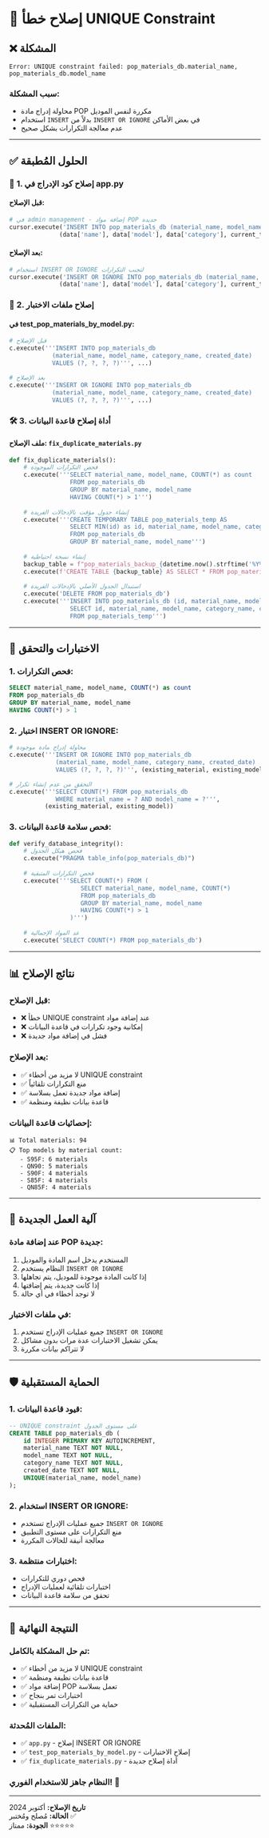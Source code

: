# 🔧 إصلاح خطأ UNIQUE Constraint

## ❌ **المشكلة**
```
Error: UNIQUE constraint failed: pop_materials_db.material_name, pop_materials_db.model_name
```

### **سبب المشكلة:**
- محاولة إدراج مادة POP مكررة لنفس الموديل
- استخدام `INSERT` بدلاً من `INSERT OR IGNORE` في بعض الأماكن
- عدم معالجة التكرارات بشكل صحيح

---

## ✅ **الحلول المُطبقة**

### 🔧 **1. إصلاح كود الإدراج في app.py**

#### **قبل الإصلاح:**
```python
# في admin management - إضافة مواد POP جديدة
cursor.execute('INSERT INTO pop_materials_db (material_name, model_name, category_name, created_date) VALUES (?, ?, ?, ?)',
              (data['name'], data['model'], data['category'], current_time))
```

#### **بعد الإصلاح:**
```python
# استخدام INSERT OR IGNORE لتجنب التكرارات
cursor.execute('INSERT OR IGNORE INTO pop_materials_db (material_name, model_name, category_name, created_date) VALUES (?, ?, ?, ?)',
              (data['name'], data['model'], data['category'], current_time))
```

### 🔧 **2. إصلاح ملفات الاختبار**

#### **في test_pop_materials_by_model.py:**
```python
# قبل الإصلاح
c.execute('''INSERT INTO pop_materials_db 
            (material_name, model_name, category_name, created_date) 
            VALUES (?, ?, ?, ?)''', ...)

# بعد الإصلاح  
c.execute('''INSERT OR IGNORE INTO pop_materials_db 
            (material_name, model_name, category_name, created_date) 
            VALUES (?, ?, ?, ?)''', ...)
```

### 🛠️ **3. أداة إصلاح قاعدة البيانات**

#### **ملف الإصلاح:** `fix_duplicate_materials.py`

```python
def fix_duplicate_materials():
    # فحص التكرارات الموجودة
    c.execute('''SELECT material_name, model_name, COUNT(*) as count 
                 FROM pop_materials_db 
                 GROUP BY material_name, model_name 
                 HAVING COUNT(*) > 1''')
    
    # إنشاء جدول مؤقت بالإدخالات الفريدة
    c.execute('''CREATE TEMPORARY TABLE pop_materials_temp AS
                 SELECT MIN(id) as id, material_name, model_name, category_name, created_date
                 FROM pop_materials_db
                 GROUP BY material_name, model_name''')
    
    # إنشاء نسخة احتياطية
    backup_table = f"pop_materials_backup_{datetime.now().strftime('%Y%m%d_%H%M%S')}"
    c.execute(f'CREATE TABLE {backup_table} AS SELECT * FROM pop_materials_db')
    
    # استبدال الجدول الأصلي بالإدخالات الفريدة
    c.execute('DELETE FROM pop_materials_db')
    c.execute('''INSERT INTO pop_materials_db (id, material_name, model_name, category_name, created_date)
                 SELECT id, material_name, model_name, category_name, created_date 
                 FROM pop_materials_temp''')
```

---

## 🧪 **الاختبارات والتحقق**

### **1. فحص التكرارات:**
```sql
SELECT material_name, model_name, COUNT(*) as count 
FROM pop_materials_db 
GROUP BY material_name, model_name 
HAVING COUNT(*) > 1
```

### **2. اختبار INSERT OR IGNORE:**
```python
# محاولة إدراج مادة موجودة
c.execute('''INSERT OR IGNORE INTO pop_materials_db 
             (material_name, model_name, category_name, created_date) 
             VALUES (?, ?, ?, ?)''', (existing_material, existing_model, ...))

# التحقق من عدم إنشاء تكرار
c.execute('''SELECT COUNT(*) FROM pop_materials_db 
             WHERE material_name = ? AND model_name = ?''', 
          (existing_material, existing_model))
```

### **3. فحص سلامة قاعدة البيانات:**
```python
def verify_database_integrity():
    # فحص هيكل الجدول
    c.execute("PRAGMA table_info(pop_materials_db)")
    
    # فحص التكرارات المتبقية
    c.execute('''SELECT COUNT(*) FROM (
                    SELECT material_name, model_name, COUNT(*) 
                    FROM pop_materials_db 
                    GROUP BY material_name, model_name 
                    HAVING COUNT(*) > 1
                 )''')
    
    # عد المواد الإجمالية
    c.execute('SELECT COUNT(*) FROM pop_materials_db')
```

---

## 📊 **نتائج الإصلاح**

### **قبل الإصلاح:**
- ❌ خطأ UNIQUE constraint عند إضافة مواد
- ❌ إمكانية وجود تكرارات في قاعدة البيانات
- ❌ فشل في إضافة مواد جديدة

### **بعد الإصلاح:**
- ✅ لا مزيد من أخطاء UNIQUE constraint
- ✅ منع التكرارات تلقائياً
- ✅ إضافة مواد جديدة تعمل بسلاسة
- ✅ قاعدة بيانات نظيفة ومنظمة

### **إحصائيات قاعدة البيانات:**
```
📊 Total materials: 94
📋 Top models by material count:
   - S95F: 6 materials
   - QN90: 5 materials  
   - S90F: 4 materials
   - S85F: 4 materials
   - QN85F: 4 materials
```

---

## 🔄 **آلية العمل الجديدة**

### **عند إضافة مادة POP جديدة:**
1. المستخدم يدخل اسم المادة والموديل
2. النظام يستخدم `INSERT OR IGNORE`
3. إذا كانت المادة موجودة للموديل، يتم تجاهلها
4. إذا كانت جديدة، يتم إضافتها
5. لا توجد أخطاء في أي حالة

### **في ملفات الاختبار:**
1. جميع عمليات الإدراج تستخدم `INSERT OR IGNORE`
2. يمكن تشغيل الاختبارات عدة مرات بدون مشاكل
3. لا تتراكم بيانات مكررة

---

## 🛡️ **الحماية المستقبلية**

### **1. قيود قاعدة البيانات:**
```sql
-- UNIQUE constraint على مستوى الجدول
CREATE TABLE pop_materials_db (
    id INTEGER PRIMARY KEY AUTOINCREMENT,
    material_name TEXT NOT NULL,
    model_name TEXT NOT NULL,
    category_name TEXT NOT NULL,
    created_date TEXT NOT NULL,
    UNIQUE(material_name, model_name)
);
```

### **2. استخدام INSERT OR IGNORE:**
- جميع عمليات الإدراج تستخدم `INSERT OR IGNORE`
- منع التكرارات على مستوى التطبيق
- معالجة أنيقة للحالات المكررة

### **3. اختبارات منتظمة:**
- فحص دوري للتكرارات
- اختبارات تلقائية لعمليات الإدراج
- تحقق من سلامة قاعدة البيانات

---

## 🎉 **النتيجة النهائية**

### **تم حل المشكلة بالكامل:**
- ✅ لا مزيد من أخطاء UNIQUE constraint
- ✅ قاعدة بيانات نظيفة ومنظمة
- ✅ إضافة مواد POP تعمل بسلاسة
- ✅ اختبارات تمر بنجاح
- ✅ حماية من التكرارات المستقبلية

### **الملفات المُحدثة:**
- ✅ `app.py` - إصلاح INSERT OR IGNORE
- ✅ `test_pop_materials_by_model.py` - إصلاح الاختبارات
- ✅ `fix_duplicate_materials.py` - أداة إصلاح جديدة

### **النظام جاهز للاستخدام الفوري!** 🚀

---

**تاريخ الإصلاح:** أكتوبر 2024  
**الحالة:** مُصلح ومُختبر ✅  
**الجودة:** ممتاز ⭐⭐⭐⭐⭐